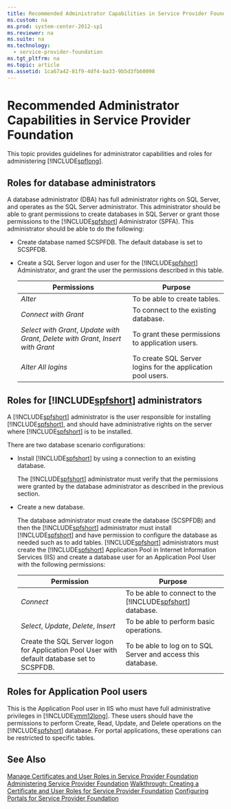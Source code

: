 ```yaml
---
title: Recommended Administrator Capabilities in Service Provider Foundation
ms.custom: na
ms.prod: system-center-2012-sp1
ms.reviewer: na
ms.suite: na
ms.technology: 
  - service-provider-foundation
ms.tgt_pltfrm: na
ms.topic: article
ms.assetid: 1ca67a42-81f9-4df4-ba33-9b5d3fb60098
---
```

# Recommended Administrator Capabilities in Service Provider Foundation
This topic provides guidelines for administrator capabilities and roles for administering [!INCLUDE[spflong](../Token/spflong_md.md)].

## Roles for database administrators
A database administrator \(DBA\) has full administrator rights on SQL Server, and operates as the SQL Server administrator. This administrator should be able to grant permissions to create databases in SQL Server or grant those permissions to the [!INCLUDE[spfshort](../Token/spfshort_md.md)] Administrator \(SPFA\). This administrator should be able to do the following:

-   Create database named SCSPFDB. The default database is set to SCSPFDB.

-   Create a SQL Server logon and user for the [!INCLUDE[spfshort](../Token/spfshort_md.md)] Administrator, and grant the user the permissions described in this table.

    |Permissions|Purpose|
    |---------------|-----------|
    |*Alter*|To be able to create tables.|
    |*Connect with Grant*|To connect to the existing database.|
    |*Select with Grant*, *Update with Grant*,  *Delete with Grant*, *Insert with Grant*|To grant these permissions to application users.|
    |*Alter All logins*|To create SQL Server logins for the application pool users.|

## Roles for [!INCLUDE[spfshort](../Token/spfshort_md.md)] administrators
A [!INCLUDE[spfshort](../Token/spfshort_md.md)] administrator is the user responsible for installing [!INCLUDE[spfshort](../Token/spfshort_md.md)], and should have administrative rights on the server where [!INCLUDE[spfshort](../Token/spfshort_md.md)] is to be installed.

There are two database scenario configurations:

-   Install [!INCLUDE[spfshort](../Token/spfshort_md.md)] by using a connection to an existing database.

    The [!INCLUDE[spfshort](../Token/spfshort_md.md)] administrator must verify that the permissions were granted by the database administrator as described in the previous section.

-   Create a new database.

    The database administrator must create the database \(SCSPFDB\) and then the [!INCLUDE[spfshort](../Token/spfshort_md.md)] administrator must install [!INCLUDE[spfshort](../Token/spfshort_md.md)] and have permission to configure the database as needed such as to add tables. [!INCLUDE[spfshort](../Token/spfshort_md.md)] administrators must create the [!INCLUDE[spfshort](../Token/spfshort_md.md)] Application Pool in Internet Information Services \(IIS\) and create a database user for an Application Pool User with the following permissions:

    |Permission|Purpose|
    |--------------|-----------|
    |*Connect*|To be able to connect to the [!INCLUDE[spfshort](../Token/spfshort_md.md)] database.|
    |*Select*, *Update*, *Delete*, *Insert*|To be able to perform basic operations.|
    |Create the SQL Server logon for Application Pool User with default database set to SCSPFDB.|To be able to log on to SQL Server and access this database.|

## Roles for Application Pool users
This is the Application Pool user in IIS who must have full administrative privileges in [!INCLUDE[vmm12long](../Token/vmm12long_md.md)]. These users should have the permissions to perform Create, Read, Update, and Delete operations on the [!INCLUDE[spfshort](../Token/spfshort_md.md)] database. For portal applications, these operations can be restricted to specific tables.

## See Also
[Manage Certificates and User Roles in Service Provider Foundation](../Topic/Manage-Certificates-and-User-Roles-in-Service-Provider-Foundation.md)
[Administering Service Provider Foundation](../Topic/Administering-Service-Provider-Foundation.md)
[Walkthrough: Creating a Certificate and User Roles for Service Provider Foundation](../Topic/Walkthrough--Creating-a-Certificate-and-User-Roles-for-Service-Provider-Foundation.md)
[Configuring Portals for Service Provider Foundation](../Topic/Configuring-Portals-for-Service-Provider-Foundation.md)


